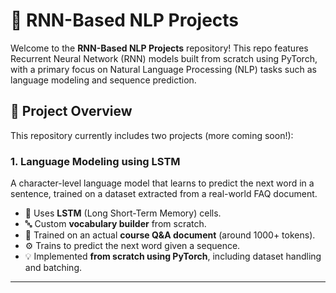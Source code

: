 # 🧠 RNN-Based NLP Projects

Welcome to the **RNN-Based NLP Projects** repository! This repo features Recurrent Neural Network (RNN) models built from scratch using PyTorch, with a primary focus on Natural Language Processing (NLP) tasks such as language modeling and sequence prediction.

## 📌 Project Overview

This repository currently includes two projects (more coming soon!):

### 1. **Language Modeling using LSTM**

A character-level language model that learns to predict the next word in a sentence, trained on a dataset extracted from a real-world FAQ document.

- 🔁 Uses **LSTM** (Long Short-Term Memory) cells.
- 🔤 Custom **vocabulary builder** from scratch.
- 📄 Trained on an actual **course Q&A document** (around 1000+ tokens).
- ⚙️ Trains to predict the next word given a sequence.
- 💡 Implemented **from scratch using PyTorch**, including dataset handling and batching.

---

